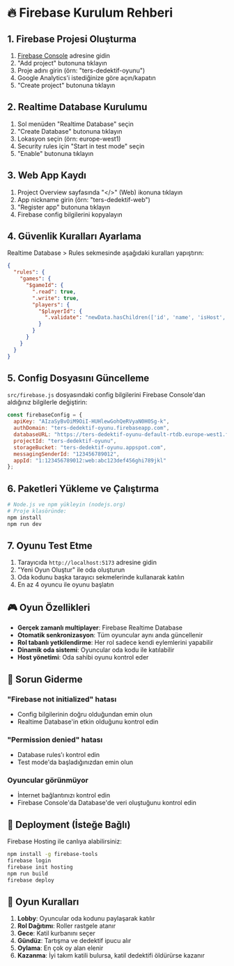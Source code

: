 # 🔥 Firebase Kurulum Rehberi

## 1. Firebase Projesi Oluşturma

1. [Firebase Console](https://console.firebase.google.com/) adresine gidin
2. "Add project" butonuna tıklayın
3. Proje adını girin (örn: "ters-dedektif-oyunu")
4. Google Analytics'i istediğinize göre açın/kapatın
5. "Create project" butonuna tıklayın

## 2. Realtime Database Kurulumu

1. Sol menüden "Realtime Database" seçin
2. "Create Database" butonuna tıklayın
3. Lokasyon seçin (örn: europe-west1)
4. Security rules için "Start in test mode" seçin
5. "Enable" butonuna tıklayın

## 3. Web App Kaydı

1. Project Overview sayfasında "</>" (Web) ikonuna tıklayın
2. App nickname girin (örn: "ters-dedektif-web")
3. "Register app" butonuna tıklayın
4. Firebase config bilgilerini kopyalayın

## 4. Güvenlik Kuralları Ayarlama

Realtime Database > Rules sekmesinde aşağıdaki kuralları yapıştırın:

```json
{
  "rules": {
    "games": {
      "$gameId": {
        ".read": true,
        ".write": true,
        "players": {
          "$playerId": {
            ".validate": "newData.hasChildren(['id', 'name', 'isHost', 'joinedAt', 'isAlive'])"
          }
        }
      }
    }
  }
}
```

## 5. Config Dosyasını Güncelleme

`src/firebase.js` dosyasındaki config bilgilerini Firebase Console'dan aldığınız bilgilerle değiştirin:

```javascript
const firebaseConfig = {
  apiKey: "AIzaSyBvOiM9OiI-HUHlewGohQeRVyaN0H0Sg-k",
  authDomain: "ters-dedektif-oyunu.firebaseapp.com",
  databaseURL: "https://ters-dedektif-oyunu-default-rtdb.europe-west1.firebasedatabase.app/",
  projectId: "ters-dedektif-oyunu",
  storageBucket: "ters-dedektif-oyunu.appspot.com",
  messagingSenderId: "123456789012",
  appId: "1:123456789012:web:abc123def456ghi789jkl"
};
```

## 6. Paketleri Yükleme ve Çalıştırma

```bash
# Node.js ve npm yükleyin (nodejs.org)
# Proje klasöründe:
npm install
npm run dev
```

## 7. Oyunu Test Etme

1. Tarayıcıda `http://localhost:5173` adresine gidin
2. "Yeni Oyun Oluştur" ile oda oluşturun
3. Oda kodunu başka tarayıcı sekmelerinde kullanarak katılın
4. En az 4 oyuncu ile oyunu başlatın

## 🎮 Oyun Özellikleri

- **Gerçek zamanlı multiplayer**: Firebase Realtime Database
- **Otomatik senkronizasyon**: Tüm oyuncular aynı anda güncellenir
- **Rol tabanlı yetkilendirme**: Her rol sadece kendi eylemlerini yapabilir
- **Dinamik oda sistemi**: Oyuncular oda kodu ile katılabilir
- **Host yönetimi**: Oda sahibi oyunu kontrol eder

## 🔧 Sorun Giderme

### "Firebase not initialized" hatası
- Config bilgilerinin doğru olduğundan emin olun
- Realtime Database'in etkin olduğunu kontrol edin

### "Permission denied" hatası
- Database rules'ı kontrol edin
- Test mode'da başladığınızdan emin olun

### Oyuncular görünmüyor
- İnternet bağlantınızı kontrol edin
- Firebase Console'da Database'de veri oluştuğunu kontrol edin

## 📱 Deployment (İsteğe Bağlı)

Firebase Hosting ile canlıya alabilirsiniz:

```bash
npm install -g firebase-tools
firebase login
firebase init hosting
npm run build
firebase deploy
```

## 🎯 Oyun Kuralları

1. **Lobby**: Oyuncular oda kodunu paylaşarak katılır
2. **Rol Dağıtımı**: Roller rastgele atanır
3. **Gece**: Katil kurbanını seçer
4. **Gündüz**: Tartışma ve dedektif ipucu alır
5. **Oylama**: En çok oy alan elenir
6. **Kazanma**: İyi takım katili bulursa, katil dedektifi öldürürse kazanır 